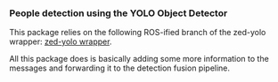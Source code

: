 ### People detection using the YOLO Object Detector

This package relies on the following ROS-ified branch of the zed-yolo wrapper: [zed-yolo wrapper](https://github.com/PhiAbs/zed-yolo/tree/zed-yolo-spencer).

All this package does is basically adding some more information to the messages and forwarding it to the detection fusion pipeline.


